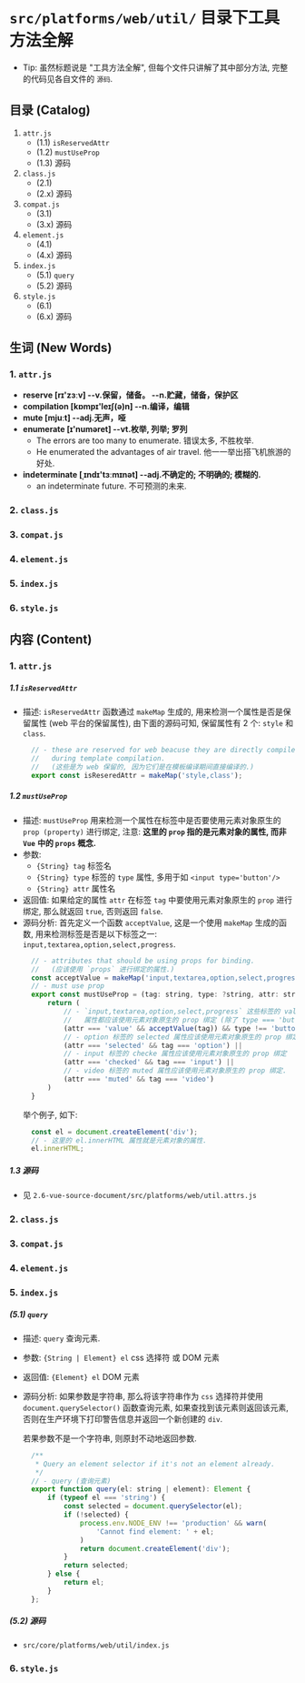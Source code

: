 # `src/platforms/web/util/` 目录下工具方法全解
- Tip: 虽然标题说是 "工具方法全解", 但每个文件只讲解了其中部分方法, 
  完整的代码见各自文件的 `源码`.

## 目录 (Catalog)
1. `attr.js`
    + (1.1) `isReservedAttr`
    + (1.2) `mustUseProp`
    + (1.3) 源码
2. `class.js`
    + (2.1) 
    + (2.x) 源码
3. `compat.js`
    + (3.1) 
    + (3.x) 源码
4. `element.js`
    + (4.1) 
    + (4.x) 源码
5. `index.js`
    + (5.1) `query`
    + (5.2) 源码
6. `style.js`
    + (6.1) 
    + (6.x) 源码



## 生词 (New Words)
### 1. `attr.js`
- **reserve [rɪ'zɜːv] --v.保留，储备。 --n.贮藏，储备，保护区**
- **compilation [kɒmpɪ'leɪʃ(ə)n]  --n.编译，编辑**
- **mute [mjuːt] --adj.无声，哑**
- **enumerate [ɪ'numəret] --vt.枚举, 列举; 罗列**
    + The errors are too many to enumerate. 错误太多, 不胜枚举.
    + He enumerated the advantages of air travel. 他一一举出搭飞机旅游的好处.
- **indeterminate [ˌɪndɪ'tɜːmɪnət] --adj.不确定的; 不明确的; 模糊的.**
    + an indeterminate future. 不可预测的未来.
### 2. `class.js`
### 3. `compat.js`
### 4. `element.js`
### 5. `index.js`
### 6. `style.js`



## 内容 (Content)
### 1. `attr.js`
##### 1.1 `isReservedAttr`
- 描述: `isReservedAttr` 函数通过 `makeMap` 生成的, 用来检测一个属性是否是保留属性
  (web 平台的保留属性), 由下面的源码可知, 保留属性有 2 个: `style` 和 `class`.
  ```js
    // - these are reserved for web beacuse they are directly compiled away
    //   during template compilation. 
    //   (这些是为 web 保留的, 因为它们是在模板编译期间直接编译的.)
    export const isReseredAttr = makeMap('style,class');
  ```
##### 1.2 `mustUseProp`
- 描述: `mustUseProp` 用来检测一个属性在标签中是否要使用元素对象原生的
  `prop (property)` 进行绑定, 注意: **这里的 `prop` 指的是元素对象的属性, 而非 `Vue`**
  **中的 `props` 概念.**
- 参数:
    + `{String} tag` 标签名
    + `{String} type` 标签的 `type` 属性, 多用于如 `<input type='button'/>`
    + `{String} attr` 属性名
- 返回值: 如果给定的属性 `attr` 在标签 `tag` 中要使用元素对象原生的 `prop` 进行绑定,
  那么就返回 `true`, 否则返回 `false`.
- 源码分析: 首先定义一个函数 `acceptValue`, 这是一个使用 `makeMap` 生成的函数,
  用来检测标签是否是以下标签之一: `input,textarea,option,select,progress`.
  ```js
    // - attributes that should be using props for binding.
    //   (应该使用 `props` 进行绑定的属性.)
    const acceptValue = makeMap('input,textarea,option,select,progress');
    // - must use prop 
    export const mustUseProp = (tag: string, type: ?string, attr: string): boolean => {
        return (
            // - `input,textarea,option,select,progress` 这些标签的 value
            //   属性都应该使用元素对象原生的 prop 绑定 (除了 type === 'button' 之外)
            (attr === 'value' && acceptValue(tag)) && type !== 'button' ||
            // - option 标签的 selected 属性应该使用元素对象原生的 prop 绑定
            (attr === 'selected' && tag === 'option') ||
            // - input 标签的 checke 属性应该使用元素对象原生的 prop 绑定
            (attr === 'checked' && tag === 'input') ||
            // - video 标签的 muted 属性应该使用元素对象原生的 prop 绑定.
            (attr === 'muted' && tag === 'video')
        )
    }
  ```
  举个例子, 如下:
  ```js
    const el = document.createElement('div');
    // - 这里的 el.innerHTML 属性就是元素对象的属性.
    el.innerHTML;
  ```
##### 1.3 源码
- 见 `2.6-vue-source-document/src/platforms/web/util.attrs.js`


### 2. `class.js`


### 3. `compat.js`


### 4. `element.js`


### 5. `index.js`
##### (5.1) `query`
- 描述: `query` 查询元素.
- 参数: `{String | Element} el` css 选择符 或 DOM 元素
- 返回值: `{Element} el` DOM 元素
- 源码分析: 如果参数是字符串, 那么将该字符串作为 `css` 选择符并使用 
  `document.querySelector()` 函数查询元素, 如果查找到该元素则返回该元素,
  否则在生产环境下打印警告信息并返回一个新创建的 `div`.

  若果参数不是一个字符串, 则原封不动地返回参数.
  ```js
    /**
     * Query an element selector if it's not an element already. 
     */
    // - query (查询元素)
    export function query(el: string | element): Element {
        if (typeof el === 'string') {
            const selected = document.querySelector(el);
            if (!selected) {
                process.env.NODE_ENV !== 'production' && warn(
                    'Cannot find element: ' + el;
                )
                return document.createElement('div');
            }
            return selected;
        } else {
            return el;
        }
    };
  ```
##### (5.2) 源码 
- `src/core/platforms/web/util/index.js`

### 6. `style.js`
